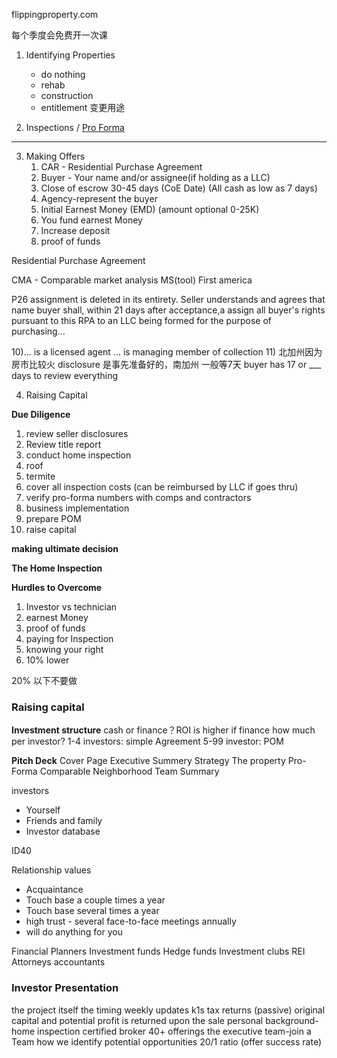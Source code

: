 flippingproperty.com

每个季度会免费开一次课

1. Identifying Properties
    - do nothing
    - rehab
    - construction
    - entitlement 变更用途

2. Inspections / [Pro Forma](https://www.investopedia.com/terms/p/proforma.asp)

---

3. Making Offers
    1. CAR - Residential Purchase Agreement
    1. Buyer - Your name and/or assignee(if holding as a LLC)
    1. Close of escrow 30-45 days (CoE Date) (All cash as low as 7 days)
    1. Agency-represent the buyer
    1. Initial Earnest Money (EMD) (amount optional 0-25K)
    1. You fund earnest Money
    1. Increase deposit
    1. proof of funds


Residential Purchase Agreement

CMA - Comparable market analysis
MS(tool) First america 

P26 assignment is deleted in its entirety. Seller understands and agrees that name buyer shall, within 21 days after acceptance,a assign all buyer's rights pursuant to this RPA to an LLC being formed for the purpose of purchasing...

10)... is a licensed agent ... is managing member of collection
11) 北加州因为房市比较火 disclosure 是事先准备好的，南加州 一般等7天
    buyer has 17 or ___ days to review everything



4. Raising Capital

**Due Diligence**
1. review seller disclosures
1. Review title report
1. conduct home inspection
1. roof
1. termite
1. cover all inspection costs (can be reimbursed by LLC if goes thru)
1. verify pro-forma numbers with comps and contractors
1. business implementation
1. prepare POM
1. raise capital

**making ultimate decision**

**The Home Inspection**

**Hurdles to Overcome**
1. Investor vs technician
1. earnest Money
1. proof of funds
1. paying for Inspection
1. knowing your right
1. 10% lower

20% 以下不要做


### Raising capital
**Investment structure**
cash or finance？ROI is higher if finance
how much per investor?
1-4 investors: simple Agreement
5-99 investor: POM

**Pitch Deck**
Cover Page
Executive Summery
Strategy
The property
Pro-Forma
Comparable
Neighborhood
Team
Summary

investors
- Yourself
- Friends and family
- Investor database

ID40

Relationship values
- Acquaintance
- Touch base a couple times a year
- Touch base several times a year
- high trust - several face-to-face meetings annually
- will do anything for you


Financial Planners
Investment funds
Hedge funds
Investment clubs REI
Attorneys
accountants


### Investor Presentation
the project itself
the timing
weekly updates
k1s tax returns (passive)
original capital and potential profit is returned upon the sale
personal background-home inspection certified broker 40+ offerings
the executive team-join a Team
how we identify potential opportunities
20/1 ratio (offer success rate)
